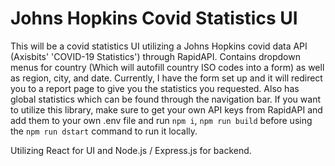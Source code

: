 # Johns Hopkins Covid Statistics UI

This will be a covid statistics UI utilizing a Johns Hopkins covid data API (Axisbits' 'COVID-19 Statistics') through RapidAPI. Contains dropdown menus for country (Which will autofill country ISO codes into a form) as well as region, city, and date. Currently, I have the form set up and it will redirect you to a report page to give you the statistics you requested. Also has global statistics which can be found through the navigation bar. If you want to utilize this library, make sure to get your own API keys from RapidAPI and add them to your own .env file and run `npm i`, `npm run build` before using the `npm run dstart` command to run it locally. 

Utilizing React for UI and Node.js / Express.js for backend.
